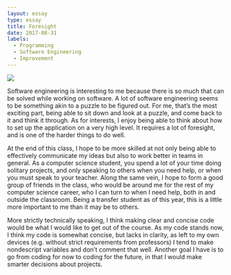```yaml
---
layout: essay
type: essay
title: Foresight
date: 2017-08-31
labels:
  - Programming
  - Software Engineering
  - Improvement
---
```


<img class="ui image" src="http://gatherer.wizards.com/Handlers/Image.ashx?multiverseid=3109&type=card">

Software engineering is interesting to me because there is so much that can be solved while working on software. A lot of software engineering seems to be something akin to a puzzle to be figured out. For me, that’s the most exciting part, being able to sit down and look at a puzzle, and come back to it and think it through.  As for interests, I enjoy being able to think about how to set up the application on a very high level. It requires a lot of foresight, and is one of the harder things to do well.

At the end of this class, I hope to be more skilled at not only being able to effectively communicate my ideas but also to work better in teams in general. As a computer science student, you spend a lot of your time doing solitary projects, and only speaking to others when you need help, or when you must speak to your teacher. Along the same vein, I hope to form a good group of friends in the class, who would be around me for the rest of my computer science career, who I can turn to when I need help, both in and outside the classroom. Being a transfer student as of this year, this is a little more important to me than it may be to others.
  
More strictly technically speaking, I think making clear and concise code would be what I would like to get out of the course. As my code stands now, I think my code is somewhat concise, but lacks in clarity, as left to my own devices (e.g. without strict requirements from professors) I tend to make nondescript variables and don’t comment that well. Another goal I have is to go from coding for now to coding for the future, in that I would make smarter decisions about projects. 

